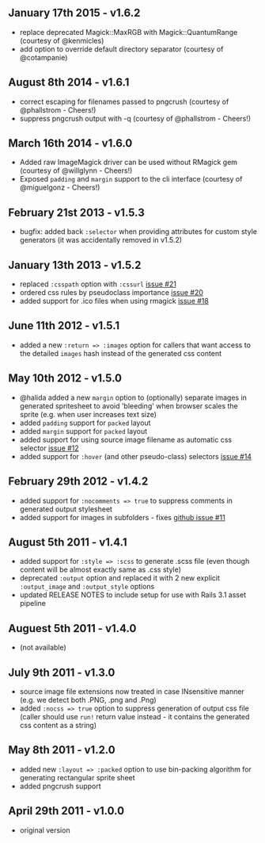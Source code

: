 January 17th 2015 - v1.6.2
--------------------------

 * replace deprecated Magick::MaxRGB with Magick::QuantumRange (courtesy of @kenmicles)
 * add option to override default directory separator (courtesy of @cotampanie)

August 8th 2014 - v1.6.1
------------------------

 * correct escaping for filenames passed to pngcrush (courtesy of @phallstrom - Cheers!)
 * suppress pngcrush output with -q (courtesy of @phallstrom - Cheers!)

March 16th 2014 - v1.6.0
------------------------

 * Added raw ImageMagick driver can be used without RMagick gem (courtesy of @willglynn - Cheers!)
 * Exposed `padding` and `margin` support to the cli interface (courtesy of @miguelgonz - Cheers!)


February 21st 2013 - v1.5.3
---------------------------
 * bugfix: added back `:selector` when providing attributes for custom style generators (it was accidentally removed in v1.5.2)

January 13th 2013 - v1.5.2
--------------------------
 * replaced `:csspath` option with `:cssurl` [issue #21](https://github.com/jakesgordon/sprite-factory/issues/21)
 * ordered css rules by pseudoclass importance [issue #20](https://github.com/jakesgordon/sprite-factory/pull/20)
 * added support for .ico files when using rmagick [issue #18](https://github.com/jakesgordon/sprite-factory/pull/18)

June 11th 2012 - v1.5.1
-----------------------
 * added a new `:return => :images` option for callers that want access to the detailed `images` hash instead of the generated css content

May 10th 2012 - v1.5.0
----------------------
 * @halida added a new `margin` option to (optionally) separate images in generated spritesheet to avoid 'bleeding' when browser scales the sprite (e.g. when user increases text size)
 * added `padding` support for `packed` layout
 * added `margin` support for `packed` layout
 * added support for using source image filename as automatic css selector [issue #12](https://github.com/jakesgordon/sprite-factory/issues/12)
 * added support for `:hover` (and other pseudo-class) selectors [issue #14](https://github.com/jakesgordon/sprite-factory/issues/14)

February 29th 2012 - v1.4.2
---------------------------
 * added support for `:nocomments => true` to suppress comments in generated output stylesheet
 * added support for images in subfolders - fixes [github issue #11](https://github.com/jakesgordon/sprite-factory/issues/11)

August 5th 2011 - v1.4.1
------------------------
 * added support for `:style => :scss` to generate .scss file (even though content will be almost exactly same as .css style)
 * deprecated `:output` option and replaced it with 2 new explicit `:output_image` and `:output_style` options
 * updated RELEASE NOTES to include setup for use with Rails 3.1 asset pipeline

Auguest 5th 2011 - v1.4.0
-------------------------
 * (not available)

July 9th 2011 - v1.3.0
----------------------

 * source image file extensions now treated in case INsensitive manner (e.g. we detect both .PNG, .png and .Png)
 * added `:nocss => true` option to suppress generation of output css file (caller should use `run!` return value instead - it contains the generated css content as a string)

May 8th 2011 - v1.2.0
---------------------

 * added new `:layout => :packed` option to use bin-packing algorithm for generating rectangular sprite sheet
 * added pngcrush support

April 29th 2011 - v1.0.0
------------------------

 * original version

